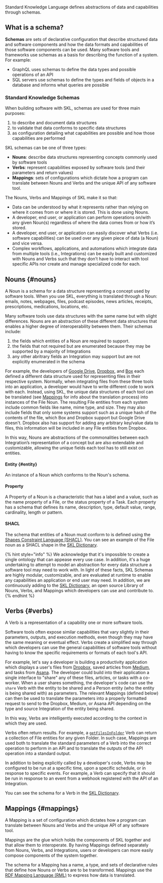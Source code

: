 Standard Knowledge Language defines abstractions of data and capabilities through schemas.

## What is a schema?

**Schemas** are sets of declarative configuration that describe structured data and software components and how the data formats and capabilities of those software components can be used. Many software tools and frameworks use schemas as a basis for describing the function of a system. For example:
- GraphQL uses schemas to define the data types and possible operations of an API
- SQL servers use schemas to define the types and fields of objects in a database and informs what queries are possible

### Standard Knowledge Schemas

When building software with SKL, schemas are used for three main purposes:
1. to describe and document data structures
2. to validate that data conforms to specific data structures
3. as configuration detailing what capabilities are possible and how those capabilities are performed

SKL schemas can be one of three types:
- **Nouns**: describe data structures representing concepts commonly used by software tools
- **Verbs**: represent capabilities exposed by software tools (and their parameters and return values)
- **Mappings**: sets of configurations which dictate how a program can translate between Nouns and Verbs and the unique API of any software tool.

The Nouns, Verbs and Mappings of SKL make it so that:
- Data can be understood by what it represents rather than relying on where it comes from or where it is stored. This is done using Nouns.
- A developer, end user, or application can perform operations on/with any given Noun(s) regardless of where the data comes from or how it’s stored.
- A developer, end user, or application can easily discover what Verbs (i.e. software capabilities) can be used over any given piece of data (a Noun) and vice versa.
- Complex workflows, applications, and automations which integrate data from multiple tools (i.e., Integrations) can be easily built and customized with Nouns and Verbs such that they don’t have to interact with tool specific APIs nor create and manage specialized code for each.

## Nouns {#nouns}
A Noun is a schema for a data structure representing a concept used by software tools. When you use SKL, everything is translated through a Noun: emails, notes, webpages, files, podcast episodes, news articles, receipts, prescriptions, medications, locations, etc.

Many software tools use data structures with the same name but with slight differences. Nouns are an abstraction of these different data structures that enables a higher degree of interoperability between them. Their schemas include:

1. the fields which entities of a Noun are required to support.
2. the fields that not required but are enumerated because they may be supported by a majority of Integrations
3. any other abritrary fields an Integration may support but are not explicitly enumerated in the schema

For example, the developers of [Google Drive](https://www.google.com/drive/), [Dropbox](https://www.dropbox.com/), and [Box](https://www.box.com/) each defined a different data structure used for representing files in their respective system. Normally, when integrating files from these three tools into an application, a developer would have to write different code to work with each. Instead, using SKL, the unique data structures of each tool can be translated (see [Mappings](/fundamentals#mappings) for info about the translation process) into instances of the File Noun. The resulting File entities from each system include common fields like name, mime type, and size. They may also include fields that only some systems support such as a unique hash of the contents of the file, which Box and Dropbox support but Google Drive doesn't. Dropbox also has support for adding any arbitrary key/value data to files, this information will be included in any File entities from Dropbox.

In this way, Nouns are abstractions of the commonalities between each Integration’s representation of a concept but are also extendable and customizable, allowing the unique fields each tool has to still exist on entities.

#### Entity {#entity}
An instance of a Noun which conforms to the Noun's schema.

#### Property
A Property of a Noun is a characteristic that has a label and a value, such as the name property of a File, or the status property of a Task. Each property has a schema that defines its name, description, type, default value, range, cardinality, length or pattern.

#### SHACL
The schema that entities of a Noun must conform to is defined using the [Shapes Constraint Language (SHACL)](https://www.w3.org/TR/shacl/). You can see an example of the File noun as a SHACL shape in the [SKL Dictionary](https://github.com/comake/skl-dictionary/blob/main/nouns/file/schema.json).

{% hint style="info" %} We acknowledge that it's impossible to create a single ontology that can appease every use case. In addition, it's a huge undertaking to attempt to model an abstraction for every data structure a software tool may need to work with. In light of these facts, SKL Schemas are highly modular, customizable, and are evaluated at runtime to enable any capabilities an application or end user may need. In addition, we are continuously adding to the [SKL Dictionary](https://github.com/comake/skl-dictionary),  an open source Library of Nouns, Verbs, and Mappings which developers can use and contribute to. {% endhint %}

## Verbs {#verbs}

A Verb is a representation of a capability one or more software tools.

Software tools often expose similar capabilities that vary slightly in their parameters, outputs, and execution methods, even though they may have the same meaning or eventual effect. Verbs create a simplified way through which developers can use the general capabilities of software tools without having to know the specific requirements or formats of each tool's API.

For example, let's say a developer is building a productivity application which displays a user's files from [Dropbox](https://www.dropbox.com/), saved articles from [Medium](https://medium.com/), and tasks from [Asana](https://asana.com/). The developer could build into their application a single interface to "share" any of these files, articles, or tasks with a co-worker. When a user shares something, the developer's code can use the `share` Verb with the entity to be shared and a Person entity (who the entity is being shared with) as parameters. The relevant Mappings (defined below) can then be used to translate the parameters into a properly formatted request to send to the Dropbox, Medium, or Asana API depending on the type and source Integration of the entity being shared.

In this way, Verbs are intelligently executed according to the context in which they are used.

Verbs often return results. For example, a [`getFilesInFolder`](https://github.com/comake/skl-dictionary/blob/main/verbs/getFilesInFolder/schema.json) Verb can return a collection of File entities for any given Folder. In such case, Mappings are used both to translate the standard parameters of a Verb into the correct operation to perform in an API and to translate the outputs of the API operation into a standard output.

In addition to being explicitly called by a developer's code, Verbs may be configured to be run at a specific time, upon a specific schedule, or in response to specific events. For example, a Verb can specify that it should be run in response to an event from a webhook registered with the API of an Integration.

You can see the schema for a Verb in the [SKL Dictionary](https://github.com/comake/skl-dictionary/blob/main/nouns/verb/schema.json).

## Mappings {#mappings}

A Mapping is a set of configuration which dictates how a program can translate between Nouns and Verbs and the unique API of any software tool.

Mappings are the glue which holds the components of SKL together and that allow them to interoperate. By having Mappings defined separately from Nouns, Verbs, and Integrations, users or developers can more easily compose components of the system together.

The schema for a Mapping has a name, a type, and sets of declarative rules that define how Nouns or Verbs are to be transformed. Mappings use the [RDF Mapping Language (RML)](https://rml.io/) to express how data is translated.